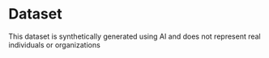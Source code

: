 # Dataset

This dataset is synthetically generated using AI and does not represent real individuals or organizations


